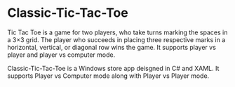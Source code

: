 # Classic-Tic-Tac-Toe
Tic Tac Toe is a game for two players, who take turns marking the spaces in a 3×3 grid. The player who succeeds in placing three respective marks in a horizontal, vertical, or diagonal row wins the game. It supports player vs player and player vs computer mode.

Classic-Tic-Tac-Toe is a Windows store app deisgned in C# and XAML. It supports Player vs Computer mode along with Player vs Player mode.

